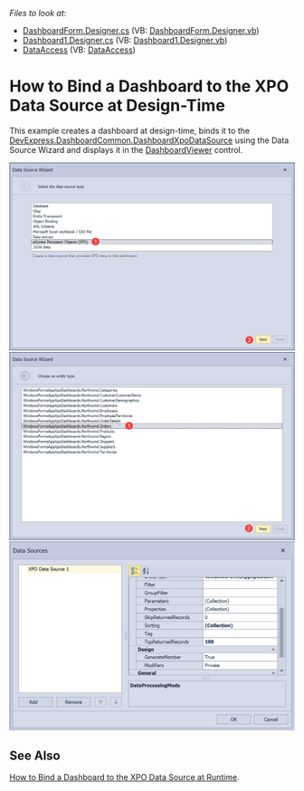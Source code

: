 <!-- default file list -->
*Files to look at*:
* [DashboardForm.Designer.cs](./CS/DashboardXpoDemo/DashboardForm.Designer.cs) (VB: [DashboardForm.Designer.vb](./VB/DashboardXpoDemo/DashboardForm.Designer.vb))
* [Dashboard1.Designer.cs](./CS/DashboardXpoDemo/Dashboard1.Designer.cs) (VB: [Dashboard1.Designer.vb](./VB/DashboardXpoDemo/Dashboard1.Designer.vb))
* [DataAccess](./CS/DashboardXpoDemo/DataAccess) (VB: [DataAccess](./VB/DashboardXpoDemo/DataAccess))
<!-- default file list end -->

# How to Bind a Dashboard to the XPO Data Source at Design-Time

This example creates a dashboard at design-time, binds it to the [DevExpress.DashboardCommon.DashboardXpoDataSource](https://docs.devexpress.com/Dashboard/DevExpress.DashboardCommon.DashboardXpoDataSource?v=19.2) using the Data Source Wizard and displays it in the [DashboardViewer](https://docs.devexpress.com/Dashboard/DevExpress.DashboardWin.DashboardViewer) control.

![](https://github.com/DevExpress-Examples/winforms-dashboard-connect-to-database-with-xpo/blob/19.2.1%2B/DashboardXpoDataSource1.png)
![](https://github.com/DevExpress-Examples/winforms-dashboard-connect-to-database-with-xpo/blob/19.2.1%2B/DashboardXpoDataSource11.png)
![](https://github.com/DevExpress-Examples/winforms-dashboard-connect-to-database-with-xpo/blob/19.2.1%2B/DashboardXpoDataSource2.png)
 
## See Also
[How to Bind a Dashboard to the XPO Data Source at Runtime](https://github.com/DevExpress-Examples/winforms-dashboard-xpo-data-source).
